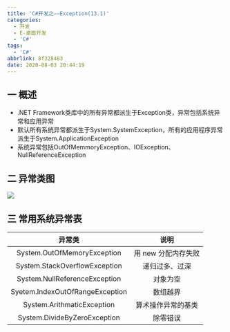 ```yaml
---
title: 'C#开发之——Exception(13.1)'
categories:
  - 开发
  - E-桌面开发
  - 'C#'
tags:
  - 'C#'
abbrlink: 8f328483
date: 2020-08-03 20:44:19
---
```

## 一 概述

* .NET Framework类库中的所有异常都派生于Exception类，异常包括系统异常和应用异常
* 默认所有系统异常都派生于System.SystemException，所有的应用程序异常派生于System.ApplicationException
* 系统异常包括OutOfMemmoryException、IOException、NullReferenceException

<!--more-->

## 二 异常类图

![][1]

## 三 常用系统异常表

|           **异常类**            |      **说明**       |
| :-----------------------------: | :-----------------: |
|   System.OutOfMemoryException   | 用 new 分配内存失败 |
|  System.StackOverflowException  |   递归过多、过深    |
|  System.NullReferenceException  |      对象为空       |
| Syetem.IndexOutOfRangeException |      数组越界       |
|   System.ArithmaticException    | 算术操作异常的基类  |
|  System.DivideByZeroException   |      除零错误       |





[1]:https://cdn.jsdelivr.net/gh/PGzxc/CDN@master/blog-image/csharp-exception-struct.png